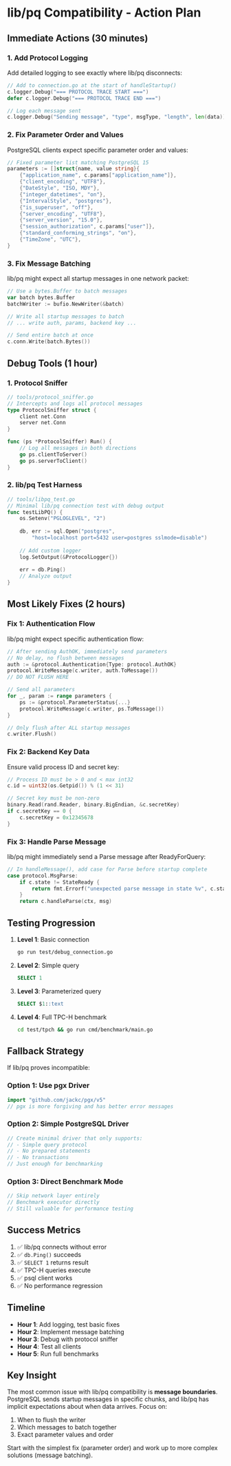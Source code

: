 # lib/pq Compatibility - Action Plan

## Immediate Actions (30 minutes)

### 1. Add Protocol Logging
Add detailed logging to see exactly where lib/pq disconnects:

```go
// Add to connection.go at the start of handleStartup()
c.logger.Debug("=== PROTOCOL TRACE START ===")
defer c.logger.Debug("=== PROTOCOL TRACE END ===")

// Log each message sent
c.logger.Debug("Sending message", "type", msgType, "length", len(data))
```

### 2. Fix Parameter Order and Values
PostgreSQL clients expect specific parameter order and values:

```go
// Fixed parameter list matching PostgreSQL 15
parameters := []struct{name, value string}{
    {"application_name", c.params["application_name"]},
    {"client_encoding", "UTF8"},
    {"DateStyle", "ISO, MDY"},
    {"integer_datetimes", "on"},
    {"IntervalStyle", "postgres"},
    {"is_superuser", "off"},
    {"server_encoding", "UTF8"},
    {"server_version", "15.0"},
    {"session_authorization", c.params["user"]},
    {"standard_conforming_strings", "on"},
    {"TimeZone", "UTC"},
}
```

### 3. Fix Message Batching
lib/pq might expect all startup messages in one network packet:

```go
// Use a bytes.Buffer to batch messages
var batch bytes.Buffer
batchWriter := bufio.NewWriter(&batch)

// Write all startup messages to batch
// ... write auth, params, backend key ...

// Send entire batch at once
c.conn.Write(batch.Bytes())
```

## Debug Tools (1 hour)

### 1. Protocol Sniffer
```go
// tools/protocol_sniffer.go
// Intercepts and logs all protocol messages
type ProtocolSniffer struct {
    client net.Conn
    server net.Conn
}

func (ps *ProtocolSniffer) Run() {
    // Log all messages in both directions
    go ps.clientToServer()
    go ps.serverToClient()
}
```

### 2. lib/pq Test Harness
```go
// tools/libpq_test.go
// Minimal lib/pq connection test with debug output
func testLibPQ() {
    os.Setenv("PGLOGLEVEL", "2")
    
    db, err := sql.Open("postgres", 
        "host=localhost port=5432 user=postgres sslmode=disable")
    
    // Add custom logger
    log.SetOutput(&ProtocolLogger{})
    
    err = db.Ping()
    // Analyze output
}
```

## Most Likely Fixes (2 hours)

### Fix 1: Authentication Flow
lib/pq might expect specific authentication flow:

```go
// After sending AuthOK, immediately send parameters
// No delay, no flush between messages
auth := &protocol.Authentication{Type: protocol.AuthOK}
protocol.WriteMessage(c.writer, auth.ToMessage())
// DO NOT FLUSH HERE

// Send all parameters
for _, param := range parameters {
    ps := &protocol.ParameterStatus{...}
    protocol.WriteMessage(c.writer, ps.ToMessage())
}

// Only flush after ALL startup messages
c.writer.Flush()
```

### Fix 2: Backend Key Data
Ensure valid process ID and secret key:

```go
// Process ID must be > 0 and < max int32
c.id = uint32(os.Getpid()) % (1 << 31)

// Secret key must be non-zero
binary.Read(rand.Reader, binary.BigEndian, &c.secretKey)
if c.secretKey == 0 {
    c.secretKey = 0x12345678
}
```

### Fix 3: Handle Parse Message
lib/pq might immediately send a Parse message after ReadyForQuery:

```go
// In handleMessage(), add case for Parse before startup complete
case protocol.MsgParse:
    if c.state != StateReady {
        return fmt.Errorf("unexpected parse message in state %v", c.state)
    }
    return c.handleParse(ctx, msg)
```

## Testing Progression

1. **Level 1**: Basic connection
   ```bash
   go run test/debug_connection.go
   ```

2. **Level 2**: Simple query
   ```sql
   SELECT 1
   ```

3. **Level 3**: Parameterized query
   ```sql
   SELECT $1::text
   ```

4. **Level 4**: Full TPC-H benchmark
   ```bash
   cd test/tpch && go run cmd/benchmark/main.go
   ```

## Fallback Strategy

If lib/pq proves incompatible:

### Option 1: Use pgx Driver
```go
import "github.com/jackc/pgx/v5"
// pgx is more forgiving and has better error messages
```

### Option 2: Simple PostgreSQL Driver
```go
// Create minimal driver that only supports:
// - Simple query protocol
// - No prepared statements
// - No transactions
// Just enough for benchmarking
```

### Option 3: Direct Benchmark Mode
```go
// Skip network layer entirely
// Benchmark executor directly
// Still valuable for performance testing
```

## Success Metrics

1. ✅ lib/pq connects without error
2. ✅ `db.Ping()` succeeds
3. ✅ `SELECT 1` returns result
4. ✅ TPC-H queries execute
5. ✅ psql client works
6. ✅ No performance regression

## Timeline

- **Hour 1**: Add logging, test basic fixes
- **Hour 2**: Implement message batching
- **Hour 3**: Debug with protocol sniffer
- **Hour 4**: Test all clients
- **Hour 5**: Run full benchmarks

## Key Insight

The most common issue with lib/pq compatibility is **message boundaries**. PostgreSQL sends startup messages in specific chunks, and lib/pq has implicit expectations about when data arrives. Focus on:

1. When to flush the writer
2. Which messages to batch together
3. Exact parameter values and order

Start with the simplest fix (parameter order) and work up to more complex solutions (message batching).